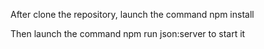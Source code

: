 After clone the repository, launch the command npm install

Then launch the command npm run json:server to start it
